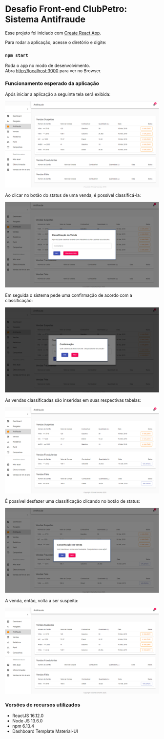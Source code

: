 # Desafio Front-end ClubPetro: Sistema Antifraude

Esse projeto foi iniciado com  [Create React App](https://github.com/facebook/create-react-app).

Para rodar a aplicação, acesse o diretório e digite:

### `npm start`

Roda o app no modo de desenvolvimento.<br />
Abra [http://localhost:3000](http://localhost:3000) para ver no Browser.

### Funcionamento esperado da aplicação

Após iniciar a aplicação a seguinte tela será exibida:

![Tela Inicial](img/01.png)

Ao clicar no botão do status de uma venda, é possível classificá-la:

![Modal de Classificação da Venda](/img/02.png)

Em seguida o sistema pede uma confirmação de acordo com a classificação:

![Modal de Confirmação 1](/img/03.png)

As vendas classificadas são inseridas em suas respectivas tabelas:

![Tela Vendas Classificadas](/img/04.png)

É possível desfazer uma classificação clicando no botão de status:

![Modal de Confirmação 2](/img/05.png)

A venda, então, volta a ser suspeita:

![Classificação Desfeita](/img/06.png)


### Versões de recursos utilizados

* ReactJS 16.12.0
* Node JS 13.6.0
* npm 6.13.4
* Dashboard Template Material-UI